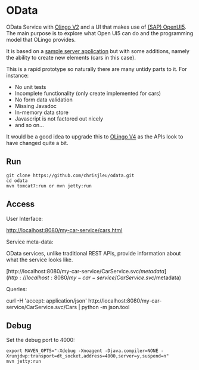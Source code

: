 # OData
OData Service with [Olingo V2](https://olingo.apache.org/doc/odata2/index.html) and a UI that makes use of [(SAP) OpenUI5](http://openui5.org/). The main purpose is to explore what Open UI5 can do and the programming model that OLingo provides.

It is based on a [sample server application](https://olingo.apache.org/doc/odata2/sample-setup.html) but with some additions, namely the ability to create new elements (cars in this case).

This is a rapid prototype so naturally there are many untidy parts to it. For instance:

- No unit tests
- Incomplete functionality (only create implemented for cars)
- No form data validation
- Missing Javadoc
- In-memory data store
- Javascript is not factored out nicely
- and so on...

It would be a good idea to upgrade this to [OLingo V4](https://olingo.apache.org/doc/odata4/) as the APIs look to have changed quite a bit.

## Run

```
git clone https://github.com/chrisjleu/odata.git
cd odata
mvn tomcat7:run or mvn jetty:run
```

## Access
User Interface:

[http://localhost:8080/my-car-service/cars.html](http://localhost:8080/my-car-service/cars.html)

Service meta-data:

OData services, unlike traditional REST APIs, provide information about what the service looks like.

[http://localhost:8080/my-car-service/CarService.svc/$metadata](http://localhost:8080/my-car-service/CarService.svc/$metadata)

Queries:

curl -H 'accept: application/json' http://localhost:8080/my-car-service/CarService.svc/Cars | python -m json.tool


## Debug

Set the debug port to 4000:
```
export MAVEN_OPTS="-Xdebug -Xnoagent -Djava.compiler=NONE -Xrunjdwp:transport=dt_socket,address=4000,server=y,suspend=n"
mvn jetty:run
```